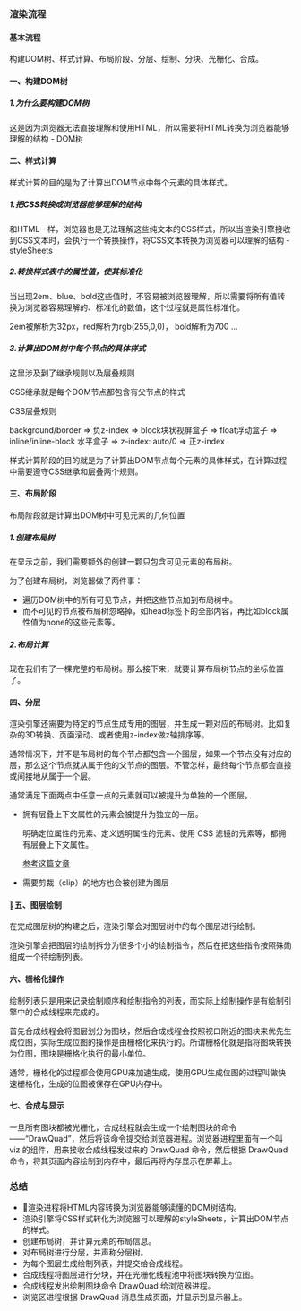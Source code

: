 ### 渲染流程

#### 基本流程

构建DOM树、样式计算、布局阶段、分层、绘制、分块、光栅化、合成。

#### 一、构建DOM树

##### 1.为什么要构建DOM树

这是因为浏览器无法直接理解和使用HTML，所以需要将HTML转换为浏览器能够理解的结构 - DOM树

#### 二、样式计算

样式计算的目的是为了计算出DOM节点中每个元素的具体样式。

##### 1.把CSS转换成浏览器能够理解的结构

和HTML一样，浏览器也是无法理解这些纯文本的CSS样式，所以当渲染引擎接收到CSS文本时，会执行一个转换操作，将CSS文本转换为浏览器可以理解的结构 - styleSheets

##### 2.转换样式表中的属性值，使其标准化

当出现2em、blue、bold这些值时，不容易被浏览器理解，所以需要将所有值转换为浏览器容易理解的、标准化的数值，这个过程就是属性标准化。

2em被解析为32px，red解析为rgb(255,0,0)， bold解析为700 ...

##### 3.计算出DOM树中每个节点的具体样式

这里涉及到了继承规则以及层叠规则

CSS继承就是每个DOM节点都包含有父节点的样式

CSS层叠规则

background/border => 负z-index => block块状视屏盒子 => float浮动盒子 => inline/inline-block 水平盒子 => z-index: auto/0 => 正z-index

样式计算阶段的目的就是为了计算出DOM节点每个元素的具体样式，在计算过程中需要遵守CSS继承和层叠两个规则。

#### 三、布局阶段

布局阶段就是计算出DOM树中可见元素的几何位置

##### 1.创建布局树

在显示之前，我们需要额外的创建一颗只包含可见元素的布局树。

为了创建布局树，浏览器做了两件事：

- 遍历DOM树中的所有可见节点，并把这些节点加到布局树中。
- 而不可见的节点被布局树忽略掉，如head标签下的全部内容，再比如block属性值为none的这些元素等。

##### 2.布局计算

现在我们有了一棵完整的布局树。那么接下来，就要计算布局树节点的坐标位置了。

#### 四、分层

渲染引擎还需要为特定的节点生成专用的图层，并生成一颗对应的布局树。比如复杂的3D转换、页面滚动、或者使用z-index做z轴排序等。

通常情况下，并不是布局树的每个节点都包含一个图层，如果一个节点没有对应的层，那么这个节点就从属于他的父节点的图层。不管怎样，最终每个节点都会直接或间接地从属于一个层。

通常满足下面两点中任意一点的元素就可以被提升为单独的一个图层。

- 拥有层叠上下文属性的元素会被提升为独立的一层。

    明确定位属性的元素、定义透明属性的元素、使用 CSS 滤镜的元素等，都拥有层叠上下文属性。
    
    [参考这篇文章](https://developer.mozilla.org/zh-CN/docs/Web/Guide/CSS/Understanding_z_index/The_stacking_context)
- 需要剪裁（clip）的地方也会被创建为图层

#### 五、图层绘制

在完成图层树的构建之后，渲染引擎会对图层树中的每个图层进行绘制。

渲染引擎会把图层的绘制拆分为很多个小的绘制指令，然后在把这些指令按照殊勋组成一个待绘制列表。

#### 六、栅格化操作

绘制列表只是用来记录绘制顺序和绘制指令的列表，而实际上绘制操作是有绘制引擎中的合成线程来完成的。

首先合成线程会将图层划分为图块，然后合成线程会按照视口附近的图块来优先生成位图，实际生成位图的操作是由栅格化来执行的。所谓栅格化就是指将图块转换为位图，图块是栅格化执行的最小单位。

通常，栅格化的过程都会使用GPU来加速生成，使用GPU生成位图的过程叫做快速栅格化，生成的位图被保存在GPU内存中。

#### 七、合成与显示

一旦所有图块都被光栅化，合成线程就会生成一个绘制图块的命令——“DrawQuad”，然后将该命令提交给浏览器进程。浏览器进程里面有一个叫 viz 的组件，用来接收合成线程发过来的 DrawQuad 命令，然后根据 DrawQuad 命令，将其页面内容绘制到内存中，最后再将内存显示在屏幕上。

### 总结

- 渲染进程将HTML内容转换为浏览器能够读懂的DOM树结构。
- 渲染引擎将CSS样式转化为浏览器可以理解的styleSheets，计算出DOM节点的样式。
- 创建布局树，并计算元素的布局信息。
- 对布局树进行分层，并声称分层树。
- 为每个图层生成绘制列表，并提交给合成线程。
- 合成线程将图层进行分块，并在光栅化线程池中将图块转换为位图。
- 合成线程发出绘制图块命令 DrawQuad 给浏览器进程。
- 浏览区进程根据 DrawQuad 消息生成页面，并显示到显示器上。


